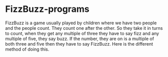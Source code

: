 # FizzBuzz-programs
FizzBuzz is a game usually played by children where we have two people and the people count. They count one after the other. So they take it in turns to count, when they get any multiple of three they have to say fizz and any multiple of five, they say buzz. If the number, they are on is a multiple of both three and five then they have to say FizzBuzz. Here is the different  method of doing this.
